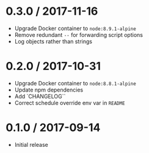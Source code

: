 0.3.0 / 2017-11-16
==================
- Upgrade Docker container to `node:8.9.1-alpine`
- Remove redundant `--` for forwarding script options
- Log objects rather than strings

0.2.0 / 2017-10-31
==================
- Upgrade Docker container to `node:8.8.1-alpine`
- Update npm dependencies
- Add `CHANGELOG``
- Correct schedule override env var in `README`

0.1.0 / 2017-09-14
==================
- Initial release
